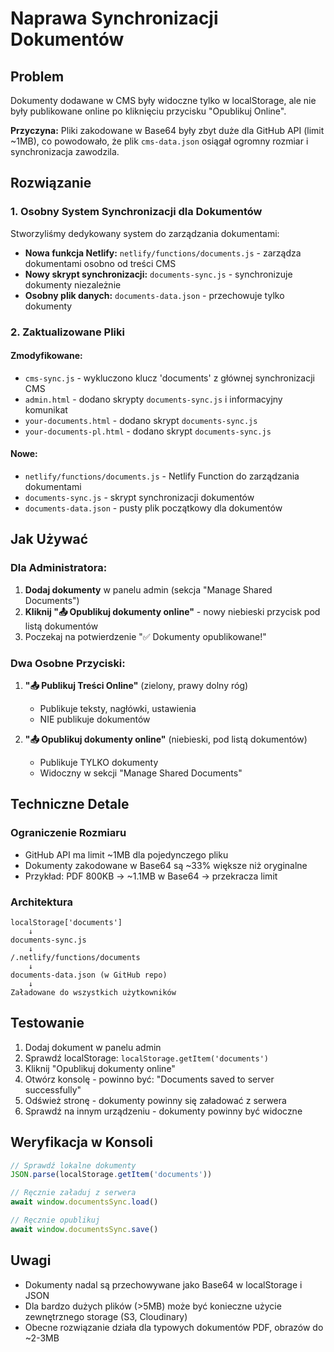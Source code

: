 # Naprawa Synchronizacji Dokumentów

## Problem
Dokumenty dodawane w CMS były widoczne tylko w localStorage, ale nie były publikowane online po kliknięciu przycisku "Opublikuj Online". 

**Przyczyna:** Pliki zakodowane w Base64 były zbyt duże dla GitHub API (limit ~1MB), co powodowało, że plik `cms-data.json` osiągał ogromny rozmiar i synchronizacja zawodzila.

## Rozwiązanie

### 1. Osobny System Synchronizacji dla Dokumentów
Stworzyliśmy dedykowany system do zarządzania dokumentami:

- **Nowa funkcja Netlify:** `netlify/functions/documents.js` - zarządza dokumentami osobno od treści CMS
- **Nowy skrypt synchronizacji:** `documents-sync.js` - synchronizuje dokumenty niezależnie
- **Osobny plik danych:** `documents-data.json` - przechowuje tylko dokumenty

### 2. Zaktualizowane Pliki

#### Zmodyfikowane:
- `cms-sync.js` - wykluczono klucz 'documents' z głównej synchronizacji CMS
- `admin.html` - dodano skrypty `documents-sync.js` i informacyjny komunikat
- `your-documents.html` - dodano skrypt `documents-sync.js`
- `your-documents-pl.html` - dodano skrypt `documents-sync.js`

#### Nowe:
- `netlify/functions/documents.js` - Netlify Function do zarządzania dokumentami
- `documents-sync.js` - skrypt synchronizacji dokumentów
- `documents-data.json` - pusty plik początkowy dla dokumentów

## Jak Używać

### Dla Administratora:

1. **Dodaj dokumenty** w panelu admin (sekcja "Manage Shared Documents")
2. **Kliknij "📤 Opublikuj dokumenty online"** - nowy niebieski przycisk pod listą dokumentów
3. Poczekaj na potwierdzenie "✅ Dokumenty opublikowane!"

### Dwa Osobne Przyciski:

1. **"📤 Publikuj Treści Online"** (zielony, prawy dolny róg)
   - Publikuje teksty, nagłówki, ustawienia
   - NIE publikuje dokumentów

2. **"📤 Opublikuj dokumenty online"** (niebieski, pod listą dokumentów)
   - Publikuje TYLKO dokumenty
   - Widoczny w sekcji "Manage Shared Documents"

## Techniczne Detale

### Ograniczenie Rozmiaru
- GitHub API ma limit ~1MB dla pojedynczego pliku
- Dokumenty zakodowane w Base64 są ~33% większe niż oryginalne
- Przykład: PDF 800KB → ~1.1MB w Base64 → przekracza limit

### Architektura
```
localStorage['documents'] 
    ↓
documents-sync.js
    ↓
/.netlify/functions/documents
    ↓
documents-data.json (w GitHub repo)
    ↓
Załadowane do wszystkich użytkowników
```

## Testowanie

1. Dodaj dokument w panelu admin
2. Sprawdź localStorage: `localStorage.getItem('documents')`
3. Kliknij "Opublikuj dokumenty online"
4. Otwórz konsolę - powinno być: "Documents saved to server successfully"
5. Odśwież stronę - dokumenty powinny się załadować z serwera
6. Sprawdź na innym urządzeniu - dokumenty powinny być widoczne

## Weryfikacja w Konsoli

```javascript
// Sprawdź lokalne dokumenty
JSON.parse(localStorage.getItem('documents'))

// Ręcznie załaduj z serwera
await window.documentsSync.load()

// Ręcznie opublikuj
await window.documentsSync.save()
```

## Uwagi

- Dokumenty nadal są przechowywane jako Base64 w localStorage i JSON
- Dla bardzo dużych plików (>5MB) może być konieczne użycie zewnętrznego storage (S3, Cloudinary)
- Obecne rozwiązanie działa dla typowych dokumentów PDF, obrazów do ~2-3MB
